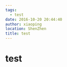 ```yaml
---
tags:
  - test
date: 2016-10-20 20:44:40
author: xiaoping
location: ShenZhen
title: test
---
```


# test

